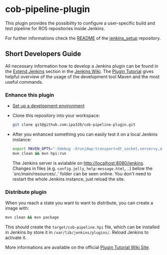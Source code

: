 cob-pipeline-plugin
===================

This plugin provides the possibility to configure a user-specific build and test pipeline for ROS repositories inside Jenkins.

For further informations check the [README](https://github.com/ipa320/jenkins_setup/blob/master/README.md) of the [jenkins\_setup](https://github.com/ipa320/jenkins_setup) repository.

## Short Developers Guide

All necessary information how to develop a Jenkins plugin can be found in the [Extend Jenkins](https://wiki.jenkins-ci.org/display/JENKINS/Extend+Jenkins) section in the [Jenkins Wiki](https://wiki.jenkins-ci.org).
The [Plugin Tutorial](https://wiki.jenkins-ci.org/display/JENKINS/Plugin+tutorial) gives helpful overview of the usage of the development tool Maven and the most useful commands.

### Enhance this plugin

* [Set up a development environment](https://wiki.jenkins-ci.org/display/JENKINS/Plugin+tutorial#Plugintutorial-SettingUpEnvironment)
* Clone this repository into your workspace:

    ```bash
    git clone git@github.com:ipa320/cob-pipeline-plugin.git
    ```

* After you enhanced something you can easily test it on a local Jenkins
  instance:

    ```bash
    export MAVEN_OPTS="-Xdebug -Xrunjdwp:transport=dt_socket,server=y,address=8000,suspend=n"
    mvn clean && mvn hpi:run
    ```

    The Jenkins server is avialable on [http://localhost:8080/jenkins](http://localhost:8080/jenkins).
    Changes in files (e.g. `config.jelly`, `help-message.html`, ..) below the `src/main/resources/..' folder can be seen online.
    You don't need to restart the whole Jenkins instance, just reload the site.

### Distribute plugin
When you reach a state you want to want to distribute, you can create a image with:

```bash
mvn clean && mvn package
```

This should create the `target/cob-pipeline.hpi` file, which can be installed in Jenkins by store it in `/var/lib/jenkins/plugins/`.
Reload Jenkins to activate it.

More informations are available on the official [Plugin Tutorial Wiki Site](https://wiki.jenkins-ci.org/display/JENKINS/Plugin+tutorial).
